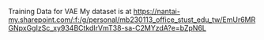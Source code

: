 Training Data for VAE
My dataset is at https://nantai-my.sharepoint.com/:f:/g/personal/mb230113_office_stust_edu_tw/EmUr6MRGNpxGgIzSc_xy934BCtkdIrVmT38-sa-C2MYzdA?e=bZpN6L
